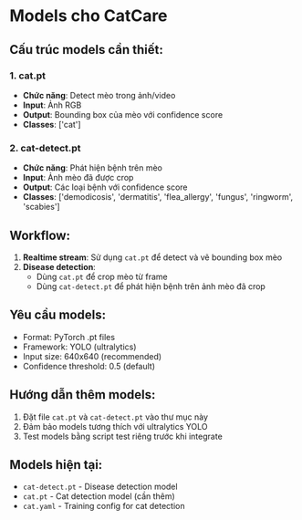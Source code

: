 # Models cho CatCare

## Cấu trúc models cần thiết:

### 1. cat.pt
- **Chức năng**: Detect mèo trong ảnh/video
- **Input**: Ảnh RGB
- **Output**: Bounding box của mèo với confidence score
- **Classes**: ['cat']

### 2. cat-detect.pt  
- **Chức năng**: Phát hiện bệnh trên mèo
- **Input**: Ảnh mèo đã được crop
- **Output**: Các loại bệnh với confidence score
- **Classes**: ['demodicosis', 'dermatitis', 'flea_allergy', 'fungus', 'ringworm', 'scabies']

## Workflow:

1. **Realtime stream**: Sử dụng `cat.pt` để detect và vẽ bounding box mèo
2. **Disease detection**: 
   - Dùng `cat.pt` để crop mèo từ frame
   - Dùng `cat-detect.pt` để phát hiện bệnh trên ảnh mèo đã crop

## Yêu cầu models:

- Format: PyTorch .pt files
- Framework: YOLO (ultralytics)
- Input size: 640x640 (recommended)
- Confidence threshold: 0.5 (default)

## Hướng dẫn thêm models:

1. Đặt file `cat.pt` và `cat-detect.pt` vào thư mục này
2. Đảm bảo models tương thích với ultralytics YOLO
3. Test models bằng script test riêng trước khi integrate

## Models hiện tại:

- `cat-detect.pt` - Disease detection model
- `cat.pt` - Cat detection model (cần thêm)
- `cat.yaml` - Training config for cat detection 